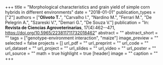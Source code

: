 +++
title = "Morphological characteristics and grain yield of simple corn hybrids in different environments"
date = "2018-01-01"
publication_types = ["2"]
authors = ["**Olivoto T.**", "Carvalho I.", "Nardino M.", "Ferrari M.", "De Pelegrin A.", "Szareski V.", "Demari G.", "De Souza V."]
publication = "In: **Revista de Ciencias Agroveterinarias**, 17(4):462--471, https://doi.org/10.5965/223811711732018462"
abstract = ""
abstract_short = ""
tags = ["genotype-environment interaction", "maize"]
image_preview = ""
selected = false
projects = []
url_pdf = ""
url_preprint = ""
url_code = ""
url_dataset = ""
url_project = ""
url_slides = ""
url_video = ""
url_poster = ""
url_source = ""
math = true
highlight = true
[header]
image = ""
caption = ""
+++
